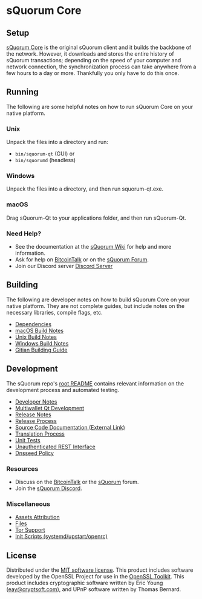 sQuorum Core
=============

Setup
---------------------
[sQuorum Core](http://heliumchain.org/wallet) is the original sQuorum client and it builds the backbone of the network. However, it downloads and stores the entire history of sQuorum transactions; depending on the speed of your computer and network connection, the synchronization process can take anywhere from a few hours to a day or more. Thankfully you only have to do this once.

Running
---------------------
The following are some helpful notes on how to run sQuorum Core on your native platform.

### Unix

Unpack the files into a directory and run:

- `bin/squorum-qt` (GUI) or
- `bin/squorumd` (headless)

### Windows

Unpack the files into a directory, and then run squorum-qt.exe.

### macOS

Drag sQuorum-Qt to your applications folder, and then run sQuorum-Qt.

### Need Help?

* See the documentation at the [sQuorum Wiki](https://github.com/akcryptoguy/squorum/wiki)
for help and more information.
* Ask for help on [BitcoinTalk](https://bitcointalk.org/index.php?topic=1262920.0) or on the [sQuorum Forum](http://forum.heliumlabs.org/).
* Join our Discord server [Discord Server](https://discord.heliumchain.org)

Building
---------------------
The following are developer notes on how to build sQuorum Core on your native platform. They are not complete guides, but include notes on the necessary libraries, compile flags, etc.

- [Dependencies](dependencies.md)
- [macOS Build Notes](build-osx.md)
- [Unix Build Notes](build-unix.md)
- [Windows Build Notes](build-windows.md)
- [Gitian Building Guide](gitian-building.md)

Development
---------------------
The sQuorum repo's [root README](/README.md) contains relevant information on the development process and automated testing.

- [Developer Notes](developer-notes.md)
- [Multiwallet Qt Development](multiwallet-qt.md)
- [Release Notes](release-notes.md)
- [Release Process](release-process.md)
- [Source Code Documentation (External Link)](https://www.fuzzbawls.pw/squorum/doxygen/)
- [Translation Process](translation_process.md)
- [Unit Tests](unit-tests.md)
- [Unauthenticated REST Interface](REST-interface.md)
- [Dnsseed Policy](dnsseed-policy.md)

### Resources
* Discuss on the [BitcoinTalk](https://bitcointalk.org/index.php?topic=1262920.0) or the [sQuorum](http://forum.heliumlabs.org/) forum.
* Join the [sQuorum Discord](https://discord.squorum.org).

### Miscellaneous
- [Assets Attribution](assets-attribution.md)
- [Files](files.md)
- [Tor Support](tor.md)
- [Init Scripts (systemd/upstart/openrc)](init.md)

License
---------------------
Distributed under the [MIT software license](/COPYING).
This product includes software developed by the OpenSSL Project for use in the [OpenSSL Toolkit](https://www.openssl.org/). This product includes
cryptographic software written by Eric Young ([eay@cryptsoft.com](mailto:eay@cryptsoft.com)), and UPnP software written by Thomas Bernard.
